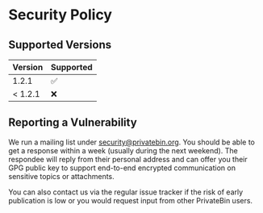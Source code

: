 # Security Policy

## Supported Versions

| Version | Supported          |
| ------- | ------------------ |
| 1.2.1   | :white_check_mark: |
| < 1.2.1 | :x:                |

## Reporting a Vulnerability

We run a mailing list under security@privatebin.org. You should be able to get
a response within a week (usually during the next weekend). The respondee will
reply from their personal address and can offer you their GPG public key to
support end-to-end encrypted communication on sensitive topics or attachments.

You can also contact us via the regular issue tracker if the risk of early
publication is low or you would request input from other PrivateBin users.
